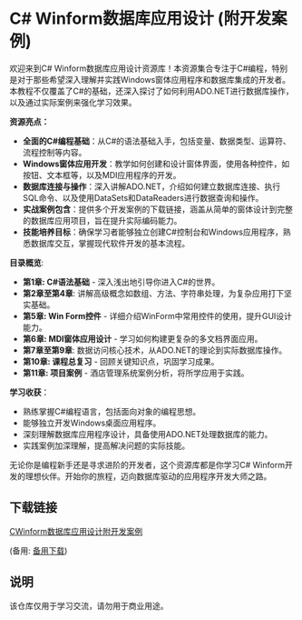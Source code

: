 # C# Winform数据库应用设计 (附开发案例)

欢迎来到C# Winform数据库应用设计资源库！本资源集合专注于C#编程，特别是对于那些希望深入理解并实践Windows窗体应用程序和数据库集成的开发者。本教程不仅覆盖了C#的基础，还深入探讨了如何利用ADO.NET进行数据库操作，以及通过实际案例来强化学习效果。

**资源亮点：**
- **全面的C#编程基础**：从C#的语法基础入手，包括变量、数据类型、运算符、流程控制等内容。
- **Windows窗体应用开发**：教学如何创建和设计窗体界面，使用各种控件，如按钮、文本框等，以及MDI应用程序的开发。
- **数据库连接与操作**：深入讲解ADO.NET，介绍如何建立数据库连接、执行SQL命令、以及使用DataSets和DataReaders进行数据查询和操作。
- **实战案例包含**：提供多个开发案例的下载链接，涵盖从简单的窗体设计到完整的数据库应用项目，旨在提升实际编码能力。
- **技能培养目标**：确保学习者能够独立创建C#控制台和Windows应用程序，熟悉数据库交互，掌握现代软件开发的基本流程。

**目录概览**:
- **第1章: C#语法基础** - 深入浅出地引导你进入C#的世界。
- **第2章至第4章**: 讲解高级概念如数组、方法、字符串处理，为复杂应用打下坚实基础。
- **第5章: Win Form控件** - 详细介绍WinForm中常用控件的使用，提升GUI设计能力。
- **第6章: MDI窗体应用设计** - 学习如何构建更复杂的多文档界面应用。
- **第7章至第9章**: 数据访问核心技术，从ADO.NET的理论到实际数据库操作。
- **第10章: 课程总复习** - 回顾关键知识点，巩固学习成果。
- **第11章: 项目案例** - 酒店管理系统案例分析，将所学应用于实践。

**学习收获**：
- 熟练掌握C#编程语言，包括面向对象的编程思想。
- 能够独立开发Windows桌面应用程序。
- 深刻理解数据库应用程序设计，具备使用ADO.NET处理数据库的能力。
- 实践案例加深理解，提高解决问题的实际技能。

无论你是编程新手还是寻求进阶的开发者，这个资源库都是你学习C# Winform开发的理想伙伴。开始你的旅程，迈向数据库驱动的应用程序开发大师之路。

## 下载链接
[CWinform数据库应用设计附开发案例](https://pan.quark.cn/s/b30eecd6098a) 

(备用: [备用下载](https://pan.baidu.com/s/1pgIo4D3A2zA_Xgjqqr-Bbw?pwd=1234))

## 说明

该仓库仅用于学习交流，请勿用于商业用途。
